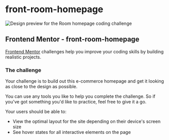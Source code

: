 # front-room-homepage

![Design preview for the Room homepage coding challenge](./design/desktop-preview.jpg)

## Frontend Mentor - front-room-homepage

[Frontend Mentor](https://www.frontendmentor.io) challenges help you improve your coding skills by building realistic projects.

### The challenge

Your challenge is to build out this e-commerce homepage and get it looking as close to the design as possible.

You can use any tools you like to help you complete the challenge. So if you've got something you'd like to practice, feel free to give it a go.

Your users should be able to:

- View the optimal layout for the site depending on their device's screen size
- See hover states for all interactive elements on the page